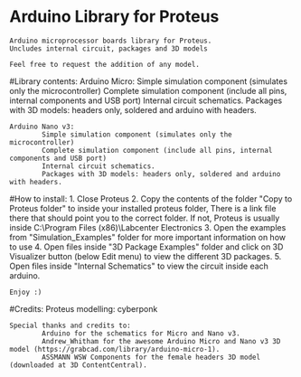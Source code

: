 # Arduino Library for Proteus


	Arduino microprocessor boards library for Proteus.
	Uncludes internal circuit, packages and 3D models
	
	Feel free to request the addition of any model.


#Library contents:
	Arduino Micro:
			Simple simulation component (simulates only the microcontroller)
			Complete simulation component (include all pins, internal components and USB port)
			Internal circuit schematics.
			Packages with 3D models: headers only, soldered and arduino with headers.
						
	Arduino Nano v3:
			Simple simulation component (simulates only the microcontroller)
			Complete simulation component (include all pins, internal components and USB port)
			Internal circuit schematics.
			Packages with 3D models: headers only, soldered and arduino with headers.
			

#How to install:
	1. Close Proteus
	2. Copy the contents of the folder "Copy to Proteus folder" to inside your installed proteus folder, 
		There is a link file there that should point you to the correct folder. 
		If not, Proteus is usually inside C:\Program Files (x86)\Labcenter Electronics
	3. Open the examples from "Simulation_Examples" folder for more important information on how to use
	4. Open files inside "3D Package Examples" folder and click on 3D Visualizer button (below Edit menu) to view the different 3D packages.
	5. Open files inside "Internal Schematics" to view the circuit inside each arduino.
	
	Enjoy :)

			
#Credits:
	Proteus modelling: cyberponk

	Special thanks and credits to:
			Arduino for the schematics for Micro and Nano v3.
			Andrew_Whitham for the awesome Arduino Micro and Nano v3 3D model (https://grabcad.com/library/arduino-micro-1).
			ASSMANN WSW Components for the female headers 3D model (downloaded at 3D ContentCentral).


